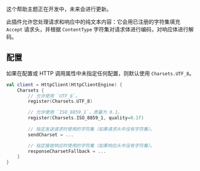 [//]: # (title: 文本和字符集)

<tip>
    这个帮助主题正在开发中，未来会进行更新。
</tip>

<primary-label ref="client-plugin"/>

此插件允许您处理请求和响应中的纯文本内容：它会用已注册的字符集填充 `Accept` 请求头，并根据 `ContentType` 字符集对请求体进行编码，对响应体进行解码。

## 配置

如果在配置或 HTTP 调用属性中未指定任何配置，则默认使用 `Charsets.UTF_8`。

```kotlin
val client = HttpClient(HttpClientEngine) {
    Charsets {
        // 允许使用 `UTF_8`。
        register(Charsets.UTF_8)

        // 允许使用 `ISO_8859_1`，质量为 0.1。
        register(Charsets.ISO_8859_1, quality=0.1f)
        
        // 指定发送请求时使用的字符集（如果请求头中没有字符集）。
        sendCharset = ...

        // 指定接收响应时使用的字符集（如果响应头中没有字符集）。
        responseCharsetFallback = ...
    }
}